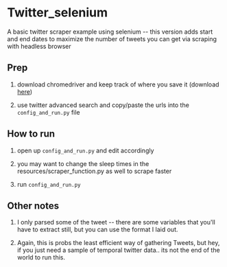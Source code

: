 # Twitter_selenium
 A basic twitter scraper example using selenium -- this version adds start and end dates to maximize the number of tweets you can get via scraping with headless browser

## Prep
1. download chromedriver and keep track of where you save it (download [here](https://chromedriver.chromium.org/downloads))

2. use twitter advanced search and copy/paste the urls into the `config_and_run.py` file

## How to run
1. open up `config_and_run.py` and edit accordingly

2. you may want to change the sleep times in the resources/scraper_function.py as well to scrape faster

3. run `config_and_run.py`

## Other notes
1. I only parsed some of the tweet -- there are some variables that you'll have to extract still, but you can use the format I laid out.

2. Again, this is probs the least efficient way of gathering Tweets, but hey, if you just need a sample of temporal twitter data.. its not the end of the world to run this.
